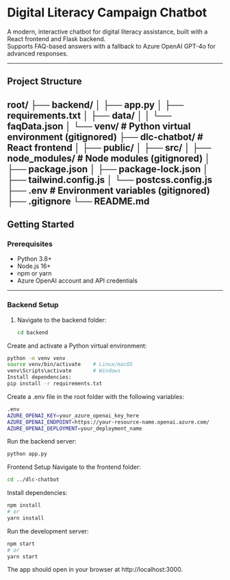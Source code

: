 # Digital Literacy Campaign Chatbot

A modern, interactive chatbot for digital literacy assistance, built with a React frontend and Flask backend.  
Supports FAQ-based answers with a fallback to Azure OpenAI GPT-4o for advanced responses.

---

## Project Structure

root/
├── backend/
│ ├── app.py
│ ├── requirements.txt
│ ├── data/
│ │ └── faqData.json
│ └── venv/ # Python virtual environment (gitignored)
├── dlc-chatbot/ # React frontend
│ ├── public/
│ ├── src/
│ ├── node_modules/ # Node modules (gitignored)
│ ├── package.json
│ ├── package-lock.json
│ ├── tailwind.config.js
│ └── postcss.config.js
├── .env # Environment variables (gitignored)
├── .gitignore
└── README.md
---

## Getting Started

### Prerequisites

- Python 3.8+
- Node.js 16+
- npm or yarn
- Azure OpenAI account and API credentials

---

### Backend Setup

1. Navigate to the backend folder:

   ```bash
   cd backend
Create and activate a Python virtual environment:
```bash
python -m venv venv
source venv/bin/activate    # Linux/macOS
venv\Scripts\activate       # Windows
Install dependencies:
pip install -r requirements.txt
```
Create a .env file in the root folder with the following variables:
```bash
.env
AZURE_OPENAI_KEY=your_azure_openai_key_here
AZURE_OPENAI_ENDPOINT=https://your-resource-name.openai.azure.com/
AZURE_OPENAI_DEPLOYMENT=your_deployment_name
```
Run the backend server:
```bash
python app.py
```
Frontend Setup
Navigate to the frontend folder:
```bash
cd ../dlc-chatbot
```
Install dependencies:
```bash
npm install
# or
yarn install
```
Run the development server:
```bash
npm start
# or
yarn start
```

The app should open in your browser at http://localhost:3000.
